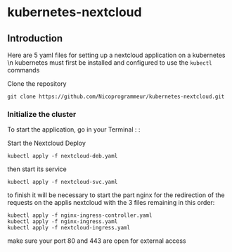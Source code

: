 # kubernetes-nextcloud

## Introduction

Here are 5 yaml files for setting up a nextcloud application on a kubernetes \n
kubernetes must first be installed and configured to use the `kubectl` commands

Clone the repository

```
git clone https://github.com/Nicoprogrammeur/kubernetes-nextcloud.git
```

### Initialize the cluster

To start the application, go in your Terminal : :

Start the Nextcloud Deploy

```
kubectl apply -f nextcloud-deb.yaml
```

then start its service

```
kubectl apply -f nextcloud-svc.yaml
```

to finish it will be necessary to start the part nginx for the redirection of the requests on the applis nextcloud with the 3 files remaining in this order:

```
kubectl apply -f nginx-ingress-controller.yaml
kubectl apply -f nginx-ingress.yaml
kubectl apply -f nextcloud-ingress.yaml
```

make sure your port 80 and 443 are open for external access
